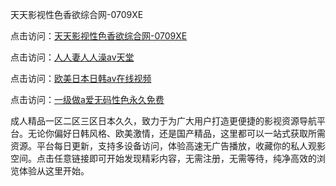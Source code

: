 天天影视性色香欲综合网-0709XE

点击访问：<a href="https://heiliaowzu4ur.pages.dev">天天影视性色香欲综合网-0709XE</a>

点击访问：<a href="https://heiliaozj3tjd.pages.dev">人人妻人人澡av天堂</a>

点击访问：<a href="https://heiliaoe8ajia.pages.dev">欧美日本日韩aⅴ在线视频</a>

点击访问：<a href="https://heiliaoxqkkct.pages.dev">一级做a爱无码性色永久免费</a>

成人精品一区二区三区日本久久，致力于为广大用户打造更便捷的影视资源导航平台。无论你偏好日韩风格、欧美激情，还是国产精品，这里都可以一站式获取所需资源。平台每日更新，支持多设备访问，体验高速无广告播放，收藏你的私人观影空间。点击任意链接即可开始发现精彩内容，无需注册，无需等待，纯净高效的浏览体验从这里开始。

<span style="display:none;">[Canonical link](https://github.com/qaz20250710/qaz20250710 ）</span>
